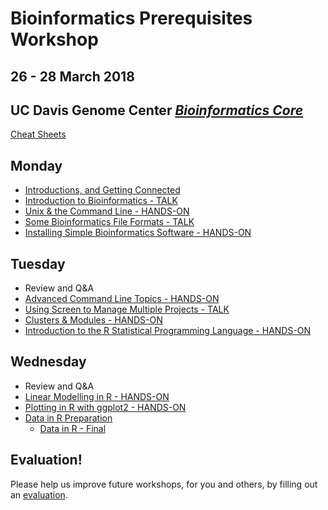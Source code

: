 # Bioinformatics Prerequisites Workshop
## 26 - 28 March 2018
## UC Davis Genome Center [*Bioinformatics Core*](http://bioinformatics.ucdavis.edu/)

[Cheat Sheets](Cheat_Sheets/index.md)

Monday
----------
* [Introductions, and Getting Connected](monday/logging-in.md)
* [Introduction to Bioinformatics - TALK](monday/What_is_Bioinformatics.pdf)
* [Unix & the Command Line - HANDS-ON](monday/command-line-intro.md)
* [Some Bioinformatics File Formats - TALK](monday/formats.pdf)
* [Installing Simple Bioinformatics Software - HANDS-ON](monday/software.md)

Tuesday
----------

* Review and Q&A
* [Advanced Command Line Topics - HANDS-ON](tuesday/advanced-command-line.md)
* [Using Screen to Manage Multiple Projects - TALK](tuesday/screen.pdf) 
* [Clusters & Modules - HANDS-ON](tuesday/cluster.md)
* [Introduction to the R Statistical Programming Language - HANDS-ON](tuesday/Intro2R.md)

Wednesday
------------

* Review and Q&A
* [Linear Modelling in R - HANDS-ON](wednesday/WedAM.html)
* [Plotting in R with ggplot2 - HANDS-ON](wednesday/ggplot2.md)
* [Data in R Preparation](Data_in_R/data_in_R_prepare.md)
	* [Data in R - Final](Data_in_R/data_in_R.md)
	
Evaluation!
----------

Please help us improve future workshops, for you and others, by filling out an [evaluation](https://goo.gl/forms/troEOEP6AqQEXDnd2).


